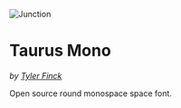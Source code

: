 ![Junction](https://github.com/sursly/taurusmono/raw/master/images/preview.jpg)

Taurus Mono
========
_by [Tyler Finck](http://www.finck.co)_

Open source round monospace space font. 



